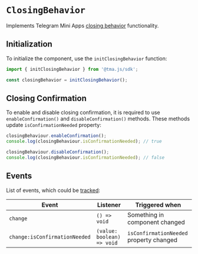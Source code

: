 # `ClosingBehavior`

Implements Telegram Mini
Apps [closing behavior](../../../platform/closing-behavior.md) functionality.

## Initialization

To initialize the component, use the `initClosingBehavior` function:

```typescript
import { initClosingBehavior } from '@tma.js/sdk';

const closingBehavior = initClosingBehavior();  
```

## Closing Confirmation

To enable and disable closing confirmation, it is required to use `enableConfirmation()`
and `disableConfirmation()` methods. These methods update `isConfirmationNeeded` property:

```typescript  
closingBehaviour.enableConfirmation();
console.log(closingBehaviour.isConfirmationNeeded); // true  

closingBehaviour.disableConfirmation();
console.log(closingBehaviour.isConfirmationNeeded); // false
```

## Events

List of events, which could be [tracked](../components#events):

| Event                         | Listener                   | Triggered when                          |
|-------------------------------|----------------------------|-----------------------------------------|
| `change`                      | `() => void`               | Something in component changed          |
| `change:isConfirmationNeeded` | `(value: boolean) => void` | `isConfirmationNeeded` property changed |